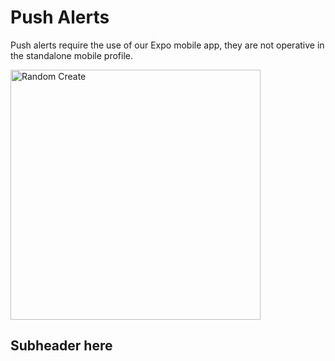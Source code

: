 # Push Alerts

Push alerts require the use of our Expo mobile app, they are not operative in the standalone mobile profile.

<img src="/img/profile_mobile_pushalerts.jpg" alt="Random Create" width="400"/>

## Subheader here

<br>